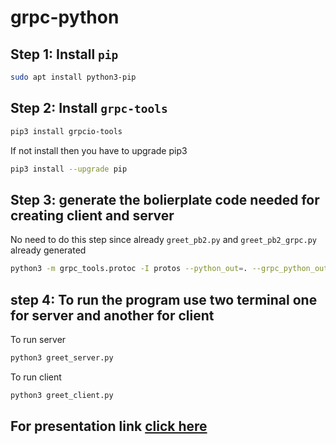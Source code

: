 # grpc-python

## Step 1: Install `pip`
```zsh
sudo apt install python3-pip
```

## Step 2: Install `grpc-tools`
```zsh
pip3 install grpcio-tools
```
If not install then you have to upgrade pip3
```zsh
pip3 install --upgrade pip
```

## Step 3: generate the bolierplate code needed for creating client and server

No need to do this step since already `greet_pb2.py` and `greet_pb2_grpc.py` already generated

```zsh
python3 -m grpc_tools.protoc -I protos --python_out=. --grpc_python_out=. protos/greet.proto
```

## step 4: To run the program use two terminal one for server and another for client

To run server
```zsh
python3 greet_server.py
```

To run client
```zsh
python3 greet_client.py
```

## For presentation link [click here](https://www.canva.com/design/DAFqZ4YPy98/79UULeTKa-O1KvA7-2ZuUA/edit)